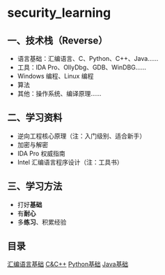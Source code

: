 # security_learning

## 一、技术栈（Reverse）

- 语言基础：汇编语言、C、Python、C++、Java......
- 工具：IDA Pro、OllyDbg、GDB、WinDBG......
- Windows 编程、Linux 编程
- 算法
- 其他：操作系统、编译原理......

## 二、学习资料
- 逆向工程核心原理（注：入门级别、适合新手）
- 加密与解密
- IDA Pro 权威指南
- Intel 汇编语言程序设计（注：工具书）

## 三、学习方法
- 打好**基础**
- 有**耐心**
- 多**练习**、积累经验

## 目录
[汇编语言基础](https://github.com/push-val-python/security_learning/tree/master/asm%E5%9F%BA%E7%A1%80)
[C&C++](https://github.com/push-val-python/security_learning/tree/master/C%26C%2B%2B%E5%9F%BA%E7%A1%80)
[Python基础](https://github.com/push-val-python/security_learning/tree/master/Python%E5%9F%BA%E7%A1%80)
[Java基础](https://github.com/push-val-python/security_learning/tree/master/Java%E5%9F%BA%E7%A1%80)



